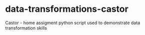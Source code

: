 # data-transformations-castor
Castor - home assigment python script used to demonstrate data transformation skills
